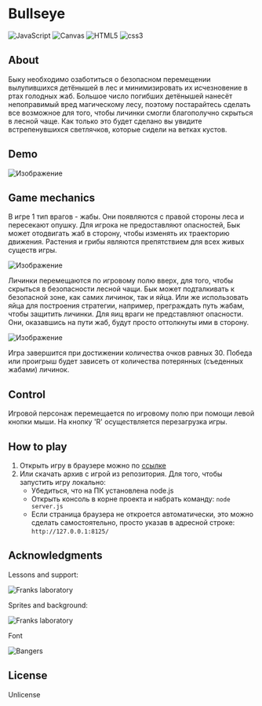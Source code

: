 # Bullseye
<img src="https://img.shields.io/badge/JavaScript-004524?style=for-the-badge&logo=javascript&logoColor=yellow" alt="JavaScript"> <img src="https://img.shields.io/badge/Canvas-6495ed?style=for-the-badge&logo=html5&logoColor=#E34F26" alt="Canvas">
<img src="https://img.shields.io/badge/HTML5-004524?style=for-the-badge&logo=html5&logoColor=#E34F26" alt="HTML5">
<img src="https://img.shields.io/badge/CSS3-004524?style=for-the-badge&logo=css3&logoColor=#E34F26" alt="css3">

## About
Быку необходимо озаботиться о безопасном перемещении вылупившихся детёнышей в лес и минимизировать их исчезновение в ртах голодных жаб. Большое число погибших детёнышей нанесёт
непоправимый вред магическому лесу, поэтому постарайтесь сделать все возможное для того, чтобы личинки смогли благополучно скрыться в лесной чаще. Как только это будет сделано
вы увидите встрепенувшихся светлячков, которые сидели на ветках кустов.

## Demo

![Изображение][1]

## Game mechanics
В игре 1 тип врагов - жабы. Они появляются с правой стороны леса и пересекают опушку. Для игрока не предоставляют опасностей, Бык может отодвигать жаб в сторону, чтобы
изменять их траекторию движения. Растения и грибы являются препятствием для всех живых существ игры.

![Изображение][2]

Личинки перемещаются по игровому полю вверх, для того, чтобы скрыться в безопасности лесной чащи. Бык может подталкивать к безопасной зоне, как самих личинок, так и яйца.
Или же использовать яйца для построения стратегии, например, преграждать путь жабам, чтобы защитить личинки. Для яиц враги не представляют опасности. Они, оказавшись на пути жаб, будут просто оттолкнуты ими в сторону.

![Изображение][3]

Игра завершится при достижении количества очков равных 30. Победа или проигрыш будет зависеть от количества потерянных (съеденных жабами) личинок.

## Control
Игровой персонаж перемещается по игровому полю при помощи левой кнопки мыши. На кнопку 'R' осуществляется перезагрузка игры.

## How to play
1. Открыть игру в браузере можно по [ссылке](https://mogrima.github.io/Bullseye/)
2. Или скачать архив с игрой из репозитория. Для того, чтобы запустить игру локально:
   * Убедиться, что на ПК установлена node.js
   * Открыть консоль в корне проекта и набрать команду:
   ```node server.js ```
   * Если страница браузера не откроется автоматически, это можно сделать самостоятельно, просто указав в адресной строке: ```http://127.0.0.1:8125/```

## Acknowledgments
Lessons and support:

<img src="https://img.shields.io/badge/Franks laboratory -ffd700?style=for-the-badge&logo=youtube&logoColor=#FF0000" alt="Franks laboratory ">

Sprites and background:

<img src="https://img.shields.io/badge/Franks laboratory -ffd700?style=for-the-badge&logo=youtube&logoColor=#FF0000" alt="Franks laboratory ">

Font

<img src="https://img.shields.io/badge/Bangers -ffd700?style=for-the-badge&logo=googlefonts&logoColor=#4285F4" alt="Bangers ">

## License

Unlicense

[1]:https://github.com/Mogrima/Bullseye/blob/master/Assets/prewiev.png
[2]:Assets/enemy1.png
[3]:https://github.com/Mogrima/Bullseye/blob/master/Assets/larva_crawl.png
